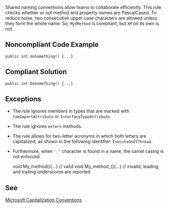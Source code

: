 Shared naming conventions allow teams to collaborate efficiently. This rule checks whether or not method and property names are PascalCased. To reduce noise, two consecutive upper case characters are allowed unless they form the whole name. So, `MyXMethod` is compliant, but `XM` on its own is not.
 
## Noncompliant Code Example

    public int doSomething() {...}

## Compliant Solution

    public int DoSomething() {...}

## Exceptions
 
- The rule ignores members in types that are marked with `ComImportAttribute` or `InterfaceTypeAttribute`.
- The rule ignores `extern` methods.
- The rule allows for two-letter acronyms in which both letters are capitalized, as shown in the following identifier:
  `ExecuteOnUIThread`.
- Furthermore, when `'_'` character is found in a name, the camel casing is not enforced.

    void My_method(){...} // valid
    void My_method_(){...} // invalid, leading and trailing underscores are reported

## See
 
[Microsoft Capitalization
Conventions](https://docs.microsoft.com/en-us/dotnet/standard/design-guidelines/capitalization-conventions)